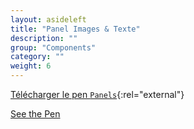 ```yaml
---
layout: asideleft
title: "Panel Images & Texte"
description: ""
group: "Components"
category: ""
weight: 6
---
```


[Télécharger le pen `Panels`](https://codepen.io/aquelito/share/zip/675d237276775d78ee2268ab54a3f34f/){:rel="external"}

<p data-height="400" data-theme-id="dark" data-slug-hash="675d237276775d78ee2268ab54a3f34f" data-default-tab="result" data-user="aquelito" data-embed-version="2" data-pen-title="Panels" data-preview="true" class="codepen"><a href="https://codepen.io/aquelito/pen/675d237276775d78ee2268ab54a3f34f/">See the Pen</a></p>
<script async src="https://production-assets.codepen.io/assets/embed/ei.js"></script>
